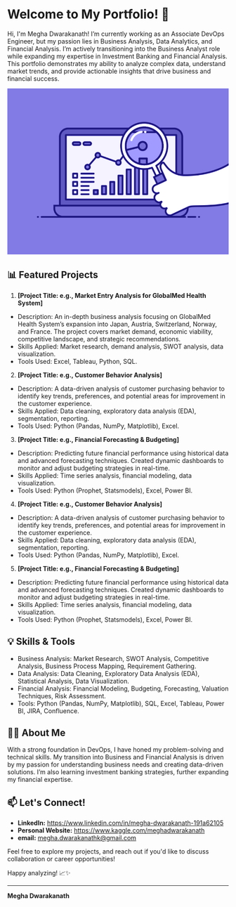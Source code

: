 # Welcome to My Portfolio! 👋

Hi, I'm Megha Dwarakanath!
I’m currently working as an Associate DevOps Engineer, but my passion lies in Business Analysis, Data Analytics, and Financial Analysis. I’m actively transitioning into the Business Analyst role while expanding my expertise in Investment Banking and Financial Analysis. This portfolio demonstrates my ability to analyze complex data, understand market trends, and provide actionable insights that drive business and financial success.

![](https://github.com/MeghaDwarakanath/MeghaDwarakanath/blob/main/74pZ.gif)

## 📊 **Featured Projects**

1. **[Project Title: e.g., Market Entry Analysis for GlobalMed Health System]**
- Description: An in-depth business analysis focusing on GlobalMed Health System’s expansion into Japan, Austria, Switzerland, Norway, and France. The project covers market demand, economic viability, competitive landscape, and strategic recommendations.
- Skills Applied: Market research, demand analysis, SWOT analysis, data visualization.
- Tools Used: Excel, Tableau, Python, SQL.
2. **[Project Title: e.g., Customer Behavior Analysis]**
- Description: A data-driven analysis of customer purchasing behavior to identify key trends, preferences, and potential areas for improvement in the customer experience.
- Skills Applied: Data cleaning, exploratory data analysis (EDA), segmentation, reporting.
- Tools Used: Python (Pandas, NumPy, Matplotlib), Excel.
3. **[Project Title: e.g., Financial Forecasting & Budgeting]**
- Description: Predicting future financial performance using historical data and advanced forecasting techniques. Created dynamic dashboards to monitor and adjust budgeting strategies in real-time.
- Skills Applied: Time series analysis, financial modeling, data visualization.
- Tools Used: Python (Prophet, Statsmodels), Excel, Power BI.
4. **[Project Title: e.g., Customer Behavior Analysis]**
- Description: A data-driven analysis of customer purchasing behavior to identify key trends, preferences, and potential areas for improvement in the customer experience.
- Skills Applied: Data cleaning, exploratory data analysis (EDA), segmentation, reporting.
- Tools Used: Python (Pandas, NumPy, Matplotlib), Excel.
5. **[Project Title: e.g., Financial Forecasting & Budgeting]**
- Description: Predicting future financial performance using historical data and advanced forecasting techniques. Created dynamic dashboards to monitor and adjust budgeting strategies in real-time.
- Skills Applied: Time series analysis, financial modeling, data visualization.
- Tools Used: Python (Prophet, Statsmodels), Excel, Power BI.

## 💡 Skills & Tools
- Business Analysis: Market Research, SWOT Analysis, Competitive Analysis, Business Process Mapping, Requirement Gathering.
- Data Analysis: Data Cleaning, Exploratory Data Analysis (EDA), Statistical Analysis, Data Visualization.
- Financial Analysis: Financial Modeling, Budgeting, Forecasting, Valuation Techniques, Risk Assessment.
- Tools: Python (Pandas, NumPy, Matplotlib), SQL, Excel, Tableau, Power BI, JIRA, Confluence.

## 👨‍💻 About Me
With a strong foundation in DevOps, I have honed my problem-solving and technical skills. My transition into Business and Financial Analysis is driven by my passion for understanding business needs and creating data-driven solutions. I’m also learning investment banking strategies, further expanding my financial expertise.

## 📫 Let's Connect!
- **LinkedIn:** https://www.linkedin.com/in/megha-dwarakanath-191a62105
- **Personal Website:** https://www.kaggle.com/meghadwarakanath
- **email:** megha.dwarakanathk@gmail.com

Feel free to explore my projects, and reach out if you'd like to discuss collaboration or career opportunities!

Happy analyzing! 📈✨

---

**Megha Dwarakanath**

